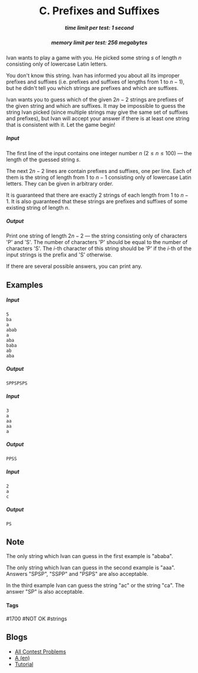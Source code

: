 <h1 style='text-align: center;'> C. Prefixes and Suffixes</h1>

<h5 style='text-align: center;'>time limit per test: 1 second</h5>
<h5 style='text-align: center;'>memory limit per test: 256 megabytes</h5>

Ivan wants to play a game with you. He picked some string $s$ of length $n$ consisting only of lowercase Latin letters. 

You don't know this string. Ivan has informed you about all its improper prefixes and suffixes (i.e. prefixes and suffixes of lengths from $1$ to $n-1$), but he didn't tell you which strings are prefixes and which are suffixes.

Ivan wants you to guess which of the given $2n-2$ strings are prefixes of the given string and which are suffixes. It may be impossible to guess the string Ivan picked (since multiple strings may give the same set of suffixes and prefixes), but Ivan will accept your answer if there is at least one string that is consistent with it. Let the game begin!

##### Input

The first line of the input contains one integer number $n$ ($2 \le n \le 100$) — the length of the guessed string $s$.

The next $2n-2$ lines are contain prefixes and suffixes, one per line. Each of them is the string of length from $1$ to $n-1$ consisting only of lowercase Latin letters. They can be given in arbitrary order.

It is guaranteed that there are exactly $2$ strings of each length from $1$ to $n-1$. It is also guaranteed that these strings are prefixes and suffixes of some existing string of length $n$.

##### Output

Print one string of length $2n-2$ — the string consisting only of characters 'P' and 'S'. The number of characters 'P' should be equal to the number of characters 'S'. The $i$-th character of this string should be 'P' if the $i$-th of the input strings is the prefix and 'S' otherwise.

If there are several possible answers, you can print any.

## Examples

##### Input


```text
5
ba
a
abab
a
aba
baba
ab
aba
```
##### Output


```text
SPPSPSPS
```
##### Input


```text
3
a
aa
aa
a
```
##### Output


```text
PPSS
```
##### Input


```text
2
a
c
```
##### Output


```text
PS
```
## Note

The only string which Ivan can guess in the first example is "ababa".

The only string which Ivan can guess in the second example is "aaa". Answers "SPSP", "SSPP" and "PSPS" are also acceptable.

In the third example Ivan can guess the string "ac" or the string "ca". The answer "SP" is also acceptable.



#### Tags 

#1700 #NOT OK #strings 

## Blogs
- [All Contest Problems](../Codeforces_Round_527_(Div._3).md)
- [A (en)](../blogs/A_(en).md)
- [Tutorial](../blogs/Tutorial.md)

